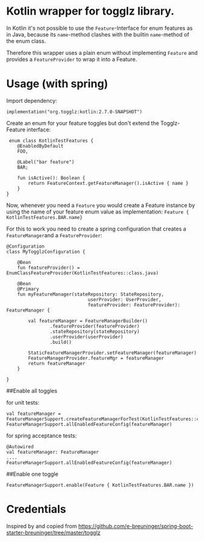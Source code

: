 # Kotlin wrapper for togglz library.

In Kotlin it's not possible to use the `Feature`-Interface for enum features as in Java, because its `name`-method clashes with the builtin `name`-method of the enum class.

Therefore this wrapper uses a plain enum without implementing `Feature` and provides a `FeatureProvider` to wrap it into a Feature. 

# Usage (with spring)

Import dependency: 

`implementation("org.togglz:kotlin:2.7.0-SNAPSHOT")`

Create an enum for your feature toggles but don't extend the Togglz-Feature interface:

```
 enum class KotlinTestFeatures {
    @EnabledByDefault
    FOO,

    @Label("bar feature")
    BAR;

    fun isActive(): Boolean {
        return FeatureContext.getFeatureManager().isActive { name }
    }
}
```


Now, whenever you need a `Feature` you would create a Feature instance by using the name of your feature enum value as implementation: 
 `Feature { KotlinTestFeatures.BAR.name}` 


For this to work you need to create a spring configuration that creates a `FeatureManager`and a `FeatureProvider`:

```
@Configuration
class MyTogglzConfiguration {

    @Bean
    fun featureProvider() = EnumClassFeatureProvider(KotlinTestFeatures::class.java)

    @Bean
    @Primary
    fun myFeatureManager(stateRepository: StateRepository,
                              userProvider: UserProvider,
                              featureProvider: FeatureProvider): FeatureManager {

        val featureManager = FeatureManagerBuilder()
                .featureProvider(featureProvider)
                .stateRepository(stateRepository)
                .userProvider(userProvider)
                .build()

        StaticFeatureManagerProvider.setFeatureManager(featureManager)
        FeatureManagerProvider.featureMgr = featureManager
        return featureManager
    }

}
```


##Enable all toggles

for unit tests:
```
val featureManager = FeatureManagerSupport.createFeatureManagerForTest(KotlinTestFeatures::class)
FeatureManagerSupport.allEnabledFeatureConfig(featureManager)
```


for spring acceptance tests:
```
@Autowired
val featureManager: FeatureManager
....
FeatureManagerSupport.allEnabledFeatureConfig(featureManager)
```

##Enable one toggle

```
FeatureManagerSupport.enable(Feature { KotlinTestFeatures.BAR.name })
```


# Credentials

Inspired by and copied from https://github.com/e-breuninger/spring-boot-starter-breuninger/tree/master/togglz
